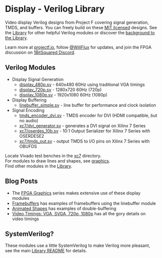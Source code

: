 # Display - Verilog Library

Video display Verilog designs from Project F covering signal generation, TMDS, and buffers. You can freely build on these [MIT licensed](../../LICENSE) designs. See the [Library](../) for other helpful Verilog modules or discover the [background to the Library](https://projectf.io/posts/verilog-library-announcement/).

Learn more at [projectf.io](https://projectf.io/), follow [@WillFlux](https://mastodon.social/@WillFlux) for updates, and join the FPGA discussion on [1BitSquared Discord](https://discord.gg/cf869yDbXf).

## Verilog Modules

* Display Signal Generation
  * [display_480p.sv](display_480p.sv) - 640x480 60Hz using traditional VGA timings
  * [display_720p.sv](display_720p.sv) - 1280x720 60Hz (720p)
  * [display_1080p.sv](display_1080p.sv) - 1920x1080 60Hz (1080p)
* Display Buffering
  * [linebuffer_simple.sv](linebuffer_simple.sv) - line buffer for performance and clock isolation
* Signal Encoding
  * [tmds_encoder_dvi.sv](tmds_encoder_dvi.sv) - TMDS encoder for DVI (HDMI compatible, but no audio)
  * [xc7/dvi_generator.sv](xc7/dvi_generator.sv) - generates a DVI signal on Xilinx 7 Series
  * [xc7/oserdes_10b.sv](xc7/oserdes_10b.sv) - 10:1 Output Serializer for Xilinx 7 Series with OSERDESE2
  * [xc7/tmds_out.sv](xc7/tmds_out.sv) - output TMDS to I/O pins on Xilinx 7 Series with OBUFDS

Locate Vivado test benches in the [xc7](xc7) directory.  
For modules to draw lines and shapes, see [graphics](../graphics/).  
Find other modules in the [Library](../).

## Blog Posts

* The [FPGA Graphics](https://projectf.io/posts/fpga-graphics/) series makes extensive use of these display modules
* [Framebuffers](https://projectf.io/posts/framebuffers/) has examples of framebuffers using the linebuffer module
* [Animated Shapes](https://projectf.io/posts/animated-shapes/) has examples of double-buffering
* [Video Timings: VGA, SVGA, 720p, 1080p](https://projectf.io/posts/video-timings-vga-720p-1080p/) has all the gory details on video timings

## SystemVerilog?

These modules use a little SystemVerilog to make Verilog more pleasant, see the main [Library README](../README.md#systemverilog) for details.